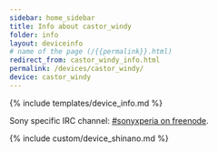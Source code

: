 ```yaml
---
sidebar: home_sidebar
title: Info about castor_windy
folder: info
layout: deviceinfo
# name of the page (/{{permalink}}.html)
redirect_from: castor_windy_info.html
permalink: /devices/castor_windy/
device: castor_windy
---
```

{% include templates/device_info.md %}
<p>Sony specific IRC channel: <a href="https://webchat.freenode.net/?channels=freexperia">#sonyxperia on freenode</a>.</p>

{% include custom/device_shinano.md %}
